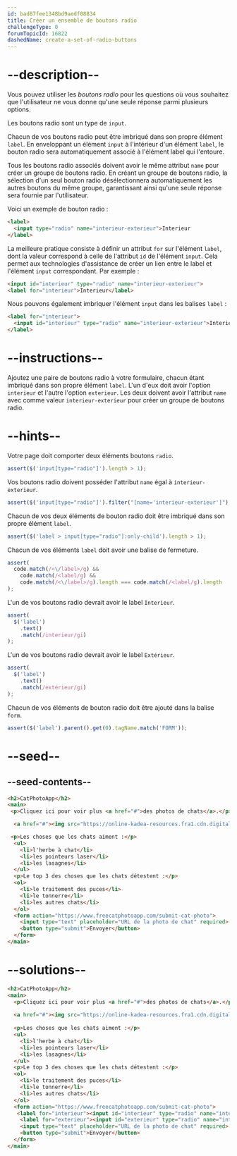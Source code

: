 ```yaml
---
id: bad87fee1348bd9aedf08834
title: Créer un ensemble de boutons radio
challengeType: 0
forumTopicId: 16822
dashedName: create-a-set-of-radio-buttons
---
```


# --description--

Vous pouvez utiliser les <dfn>boutons radio</dfn> pour les questions où vous souhaitez que l'utilisateur ne vous donne qu'une seule réponse parmi plusieurs options.

Les boutons radio sont un type de `input`.

Chacun de vos boutons radio peut être imbriqué dans son propre élément `label`. En enveloppant un élément `input` à l'intérieur d'un élément `label`, le bouton radio sera automatiquement associé à l'élément label qui l'entoure.

Tous les boutons radio associés doivent avoir le même attribut `name` pour créer un groupe de boutons radio. En créant un groupe de boutons radio, la sélection d'un seul bouton radio désélectionnera automatiquement les autres boutons du même groupe, garantissant ainsi qu'une seule réponse sera fournie par l'utilisateur.

Voici un exemple de bouton radio :

```html
<label> 
  <input type="radio" name="interieur-exterieur">Interieur 
</label>
```

La meilleure pratique consiste à définir un attribut `for` sur l'élément `label`, dont la valeur correspond à celle de l'attribut `id` de l'élément `input`. Cela permet aux technologies d'assistance de créer un lien entre le label et l'élément `input` correspondant. Par exemple :

```html
<input id="interieur" type="radio" name="interieur-exterieur">
<label for="interieur">Interieur</label>
```

Nous pouvons également imbriquer l'élément `input` dans les balises `label` :

```html
<label for="interieur"> 
  <input id="interieur" type="radio" name="interieur-exterieur">Interieur 
</label>
```

# --instructions--

Ajoutez une paire de boutons radio à votre formulaire, chacun étant imbriqué dans son propre élément `label`. L'un d'eux doit avoir l'option `interieur` et l'autre l'option `exterieur`. Les deux doivent avoir l'attribut `name` avec comme valeur `interieur-exterieur` pour créer un groupe de boutons radio.

# --hints--

Votre page doit comporter deux éléments boutons `radio`.

```js
assert($('input[type="radio"]').length > 1);
```

Vos boutons radio doivent posséder l'attribut `name` égal à `interieur-exterieur`.

```js
assert($('input[type="radio"]').filter("[name='interieur-exterieur']").length > 1);
```

Chacun de vos deux éléments de bouton radio doit être imbriqué dans son propre élément `label`.

```js
assert($('label > input[type="radio"]:only-child').length > 1);
```

Chacun de vos éléments `label` doit avoir une balise de fermeture.

```js
assert(
  code.match(/<\/label>/g) &&
    code.match(/<label/g) &&
    code.match(/<\/label>/g).length === code.match(/<label/g).length
);
```

L'un de vos boutons radio devrait avoir le label `Interieur`.

```js
assert(
  $('label')
    .text()
    .match(/interieur/gi)
);
```

L'un de vos boutons radio devrait avoir le label `Extérieur`.

```js
assert(
  $('label')
    .text()
    .match(/extérieur/gi)
);
```

Chacun de vos éléments de bouton radio doit être ajouté dans la balise `form`.

```js
assert($('label').parent().get(0).tagName.match('FORM'));
```

# --seed--

## --seed-contents--

```html
<h2>CatPhotoApp</h2>
<main>
 <p>Cliquez ici pour voir plus <a href="#">des photos de chats</a>.</p>

  <a href="#"><img src="https://online-kadea-resources.fra1.cdn.digitaloceanspaces.com/challenges-resources/relaxing-cat.jpg" alt="Un joli chat orange couché sur le dos."></a>

 <p>Les choses que les chats aiment :</p>
  <ul>
    <li>l'herbe à chat</li>
    <li>les pointeurs laser</li>
    <li>les lasagnes</li>
  </ul>
  <p>Le top 3 des choses que les chats détestent :</p>
  <ol>
    <li>le traitement des puces</li>
    <li>le tonnerre</li>
    <li>les autres chats</li>
  </ol>
  <form action="https://www.freecatphotoapp.com/submit-cat-photo">
    <input type="text" placeholder="URL de la photo de chat" required>
    <button type="submit">Envoyer</button>
  </form>
</main>
```

# --solutions--

```html
<h2>CatPhotoApp</h2>
<main>
  <p>Cliquez ici pour voir plus <a href="#">des photos de chats</a>.</p>
  
  <a href="#"><img src="https://online-kadea-resources.fra1.cdn.digitaloceanspaces.com/challenges-resources/relaxing-cat.jpg" alt="Un joli chat orange couché sur le dos."></a>
  
  <p>Les choses que les chats aiment :</p>
  <ul>
    <li>l'herbe à chat</li>
    <li>les pointeurs laser</li>
    <li>les lasagnes</li>
  </ul>
  <p>Le top 3 des choses que les chats détestent :</p>
  <ol>
    <li>le traitement des puces</li>
    <li>le tonnerre</li>
    <li>les autres chats</li>
  </ol>
  <form action="https://www.freecatphotoapp.com/submit-cat-photo">
   <label for="interieur"><input id="interieur" type="radio" name="interieur-exterieur"> Interieur</label>
    <label for="exterieur"><input id="exterieur" type="radio" name="interieur-exterieur"> Extérieur</label><br>
    <input type="text" placeholder="URL de la photo de chat" required>
    <button type="submit">Envoyer</button>
  </form>
</main>
```
